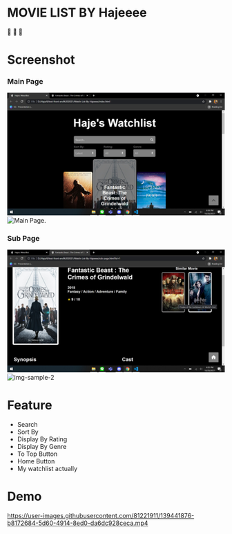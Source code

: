 # MOVIE LIST BY Hajeeee
:nauseated_face: :nauseated_face: :nauseated_face:

#  Screenshot
### Main Page
![Main Page.](/sample1.jpg "Screenshot Main Page")
![Main Page.](https://user-images.githubusercontent.com/81221911/139441506-fcd8f2d3-52e9-4a7a-a8bc-5b66ad306a9c.png "Screenshot Main Page")

### Sub Page
![Sub Page.](/sample2.jpg "Screenshot Sub Page")
![img-sample-2](https://user-images.githubusercontent.com/81221911/139441592-fcfbf6d8-e0ef-45d7-9cd8-200e418f5bc6.png)

# Feature

* Search      
* Sort By     
* Display By Rating
* Display By Genre
* To Top Button  
* Home Button  
* My watchlist actually  

# Demo


https://user-images.githubusercontent.com/81221911/139441876-b8172684-5d60-4914-8ed0-da6dc928ceca.mp4



